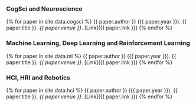 ### CogSci and Neuroscience
{% for paper in site.data.cogsci %}
{{ paper.author }} ({{ paper.year }}). {{ paper.title }}. *{{ paper.venue }}*. [Link]({{ paper.link }})
{% endfor %}


### Machine Learning, Deep Learning and Reinforcement Learning
{% for paper in site.data.ml %}
{{ paper.author }} ({{ paper.year }}). {{ paper.title }}. *{{ paper.venue }}*. [Link]({{ paper.link }})
{% endfor %}


### HCI, HRI and Robotics
{% for paper in site.data.hci %}
{{ paper.author }} ({{ paper.year }}). {{ paper.title }}. *{{ paper.venue }}*. [Link]({{ paper.link }})
{% endfor %}